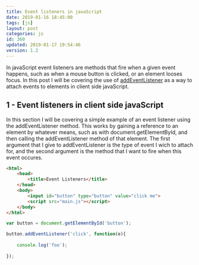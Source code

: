 ```yaml
---
title: Event listeners in javaScript
date: 2019-01-16 18:45:00
tags: [js]
layout: post
categories: js
id: 360
updated: 2019-01-17 19:54:46
version: 1.2
---
```


In javaScript event listeners are methods that fire when a given event happens, such as when a mouse button is clicked, or an element looses focus. In this post I will be covering the use of [addEventListener](https://developer.mozilla.org/en-US/docs/Web/API/EventTarget/addEventListener) as a way to attach events to elements in client side javaScript.

<!-- more -->

## 1 - Event listeners in client side javaScript

In this section I will be covering a simple example of an event listener using the addEventListener method. This works by gaining a reference to an element by whatever means, such as with document.getElementById, and then calling the addEventListener method of that element. The first argument that I give to addEventListener is the type of event I wich to attach for, and the second argument is the method that I want to fire when this event occures.

```html
<html>
    <head>
        <title>Event Listeners</title>
    </head>
    <body>
        <input id="button" type="button" value="click me">
        <script src="main.js"></script>
    </body>
</html>
```

```js
var button = document.getElementById('button');

button.addEventListener('click', function(e){
 
    console.log('foo');
 
});
```